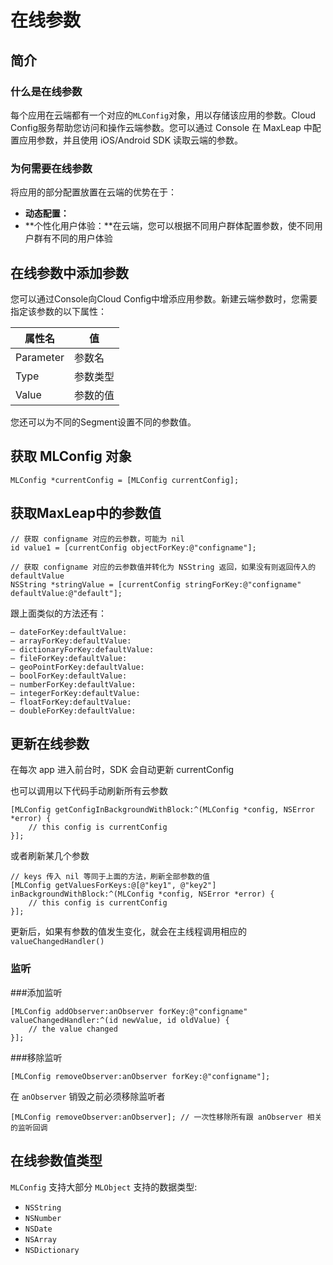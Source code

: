 # 在线参数

## 简介
### 什么是在线参数
每个应用在云端都有一个对应的`MLConfig`对象，用以存储该应用的参数。Cloud Config服务帮助您访问和操作云端参数。您可以通过 Console 在 MaxLeap 中配置应用参数，并且使用 iOS/Android SDK 读取云端的参数。
### 为何需要在线参数
将应用的部分配置放置在云端的优势在于：

* **动态配置：**
* **个性化用户体验：**在云端，您可以根据不同用户群体配置参数，使不同用户群有不同的用户体验

## 在线参数中添加参数
您可以通过Console向Cloud Config中增添应用参数。新建云端参数时，您需要指定该参数的以下属性：

属性名|值
-------|-------
Parameter|参数名
Type|参数类型
Value|参数的值

您还可以为不同的Segment设置不同的参数值。

## 获取 MLConfig 对象

```objective_c
MLConfig *currentConfig = [MLConfig currentConfig];
```

## 获取MaxLeap中的参数值

```objective_c
// 获取 configname 对应的云参数，可能为 nil
id value1 = [currentConfig objectForKey:@"configname"];
     
// 获取 configname 对应的云参数值并转化为 NSString 返回，如果没有则返回传入的 defaultValue
NSString *stringValue = [currentConfig stringForKey:@"configname" defaultValue:@"default"];
```

 跟上面类似的方法还有：
 
`– dateForKey:defaultValue:`<br>
`– arrayForKey:defaultValue:`<br>
`– dictionaryForKey:defaultValue:`<br>
`– fileForKey:defaultValue:`<br>
`– geoPointForKey:defaultValue:`<br>
`– boolForKey:defaultValue:`<br>
`– numberForKey:defaultValue:`<br>
`– integerForKey:defaultValue:`<br>
`– floatForKey:defaultValue:`<br>
`– doubleForKey:defaultValue:`


## 更新在线参数

在每次 app 进入前台时，SDK 会自动更新 currentConfig

也可以调用以下代码手动刷新所有云参数

```objective_c
[MLConfig getConfigInBackgroundWithBlock:^(MLConfig *config, NSError *error) {
    // this config is currentConfig
}];
```

或者刷新某几个参数

```objective_c
// keys 传入 nil 等同于上面的方法，刷新全部参数的值
[MLConfig getValuesForKeys:@[@"key1", @"key2"] inBackgroundWithBlock:^(MLConfig *config, NSError *error) {
    // this config is currentConfig
}];
```

更新后，如果有参数的值发生变化，就会在主线程调用相应的 `valueChangedHandler()`

### 监听

###添加监听

```objective_c
[MLConfig addObserver:anObserver forKey:@"configname" valueChangedHandler:^(id newValue, id oldValue) {
	// the value changed
}];
```

###移除监听

```objective_c
[MLConfig removeObserver:anObserver forKey:@"configname"];
```

在 `anObserver` 销毁之前必须移除监听者

```objective_c
[MLConfig removeObserver:anObserver]; // 一次性移除所有跟 anObserver 相关的监听回调
```

## 在线参数值类型

`MLConfig` 支持大部分 `MLObject` 支持的数据类型:

- `NSString`
- `NSNumber`
- `NSDate`
- `NSArray`
- `NSDictionary`
